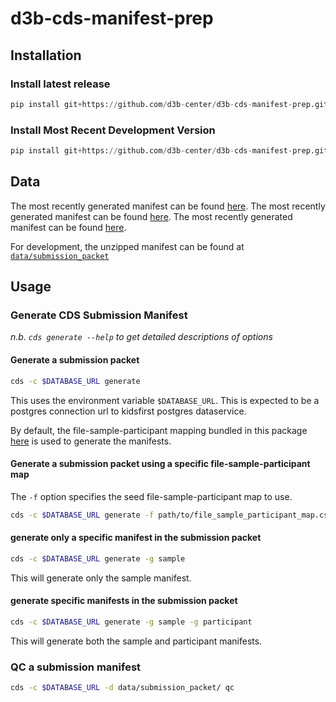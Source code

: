 # d3b-cds-manifest-prep

## Installation

### Install latest release

```python
pip install git+https://github.com/d3b-center/d3b-cds-manifest-prep.git@latest-release
```

### Install Most Recent Development Version

```python
pip install git+https://github.com/d3b-center/d3b-cds-manifest-prep.git
```

## Data

<!---line below is generated by prerelease script insert_version_url_here --->
The most recently generated manifest can be found [here](https://github.com/d3b-center/d3b-cds-manifest-prep/releases/tag/0.6.0).
The most recently generated manifest can be found [here](https://github.com/d3b-center/d3b-cds-manifest-prep/releases/tag/0.5.3).
The most recently generated manifest can be found [here](https://github.com/d3b-center/d3b-cds-manifest-prep/releases/tag/0.5.2).

For development, the unzipped manifest can be found at [`data/submission_packet`](data/submission_packet)

## Usage

### Generate CDS Submission Manifest

*n.b. `cds generate --help` to get detailed descriptions of options*

#### Generate a submission packet

```sh
cds -c $DATABASE_URL generate
```

This uses the environment variable `$DATABASE_URL`. This is expected to be a
postgres connection url to kidsfirst postgres dataservice.

By default, the file-sample-participant mapping bundled in this package
[here](cds/data/file_sample_participant_map.csv) is used to generate the
manifests.

#### Generate a submission packet using a specific file-sample-participant map

The `-f` option specifies the seed file-sample-participant map to use.

```sh
cds -c $DATABASE_URL generate -f path/to/file_sample_participant_map.csv
```

#### generate only a specific manifest in the submission packet

```sh
cds -c $DATABASE_URL generate -g sample
```

This will generate only the sample manifest.

#### generate specific manifests in the submission packet

```sh
cds -c $DATABASE_URL generate -g sample -g participant
```

This will generate both the sample and participant manifests.

### QC a submission manifest

```sh
cds -c $DATABASE_URL -d data/submission_packet/ qc
```
